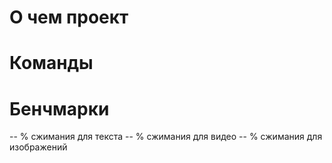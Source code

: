  # О чем проект


 # Команды


 # Бенчмарки
 -- % сжимания для текста
 -- % сжимания для видео
 -- % сжимания для изображений
